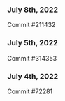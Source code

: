 ### July 8th, 2022

Commit #211432

### July 5th, 2022

Commit #314353


### July 4th, 2022

Commit #72281
